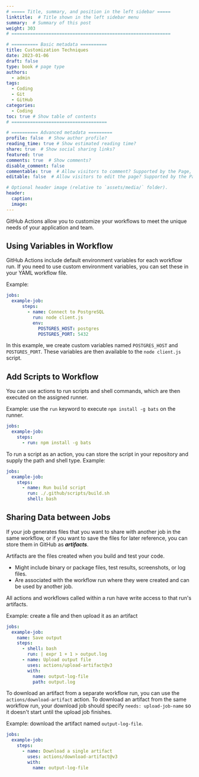 ```yaml
---
# ===== Title, summary, and position in the left sidebar =====
linktitle:  # Title shown in the left sidebar menu
summary:  # Summary of this post
weight: 303
# ============================================================

# ========== Basic metadata ==========
title: Customization Techniques
date: 2023-01-06
draft: false
type: book # page type
authors:
  - admin
tags:
  - Coding
  - Git
  - GitHub
categories:
  - Coding
toc: true # Show table of contents
# ====================================

# ========== Advanced metadata =========
profile: false  # Show author profile?
reading_time: true # Show estimated reading time?
share: true  # Show social sharing links?
featured: true
comments: true  # Show comments?
disable_comment: false
commentable: true  # Allow visitors to comment? Supported by the Page, Post, and Book content types.
editable: false  # Allow visitors to edit the page? Supported by the Page, Post, and Book content types.

# Optional header image (relative to `assets/media/` folder).
header:
  caption: 
  image:  
---
```


GitHub Actions allow you to customize your workflows to meet the unique needs of your application and team.

## Using Variables in Workflow

GitHub Actions include default environment variables for each workflow run. If you need to use custom environment variables, you can set these in your YAML workflow file.

Example:

```yaml
jobs:
  example-job:
      steps:
        - name: Connect to PostgreSQL
          run: node client.js
          env:
            POSTGRES_HOST: postgres
            POSTGRES_PORT: 5432
```

In this example, we create custom variables named `POSTGRES_HOST` and `POSTGRES_PORT`. These variables are then available to the `node client.js` script.

## Add Scripts to Workflow

You can use actions to run scripts and shell commands, which are then executed on the assigned runner. 

Example: use the `run` keyword to execute `npm install -g bats` on the runner.

```yaml
jobs:
  example-job:
    steps:
      - run: npm install -g bats
```

To run a script as an action, you can store the script in your repository and supply the path and shell type. Example:

```yaml
jobs:
  example-job:
    steps:
      - name: Run build script
        run: ./.github/scripts/build.sh
        shell: bash
```

## Sharing Data between Jobs

If your job generates files that you want to share with another job in the same workflow, or if you want to save the files for later reference, you can store them in GitHub as ***artifacts***.

Artifacts are the files created when you build and test your code.

- Might include binary or package files, test results, screenshots, or log files. 
- Are associated with the workflow run where they were created and can be used by another job.

All actions and workflows called within a run have write access to that run's artifacts.

Example: create a file and then upload it as an artifact

```yaml
jobs:
  example-job:
    name: Save output
    steps:
      - shell: bash
        run: | expr 1 + 1 > output.log
      - name: Upload output file
        uses: actions/upload-artifact@v3
        with:
          name: output-log-file
          path: output.log
```

To download an artifact from a separate workflow run, you can use the `actions/download-artifact` action. To download an artifact from the same workflow run, your download job should specify `needs: upload-job-name` so it doesn't start until the upload job finishes.

Example: download the artifact named `output-log-file`.

```yaml
jobs:
  example-job:
    steps:
      - name: Download a single artifact
        uses: actions/download-artifact@v3
        with:
          name: output-log-file
```